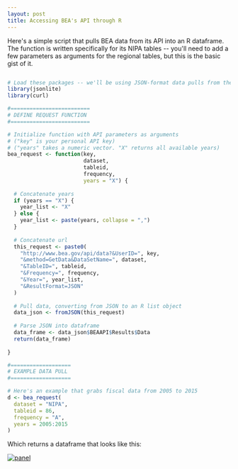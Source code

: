 ```yaml
--- 
layout: post 
title: Accessing BEA's API through R
---
```


Here's a simple script that pulls BEA data from its API into an R dataframe. The function is written specifically for its NIPA tables -- you'll need to add a few parameters as arguments for the regional tables, but this is the basic gist of it. 

```R

# Load these packages -- we'll be using JSON-format data pulls from the API
library(jsonlite)
library(curl)

#=========================
# DEFINE REQUEST FUNCTION
#=========================

# Initialize function with API parameters as arguments
# ("key" is your personal API key)
# ("years" takes a numeric vector. "X" returns all available years)
bea_request <- function(key, 
                        dataset, 
                        tableid, 
                        frequency, 
                        years = "X") {
  
  # Concatenate years 
  if (years == "X") {
    year_list <- "X"
  } else {
    year_list <- paste(years, collapse = ",")
  }
  
  # Concatenate url
  this_request <- paste0(
    "http://www.bea.gov/api/data?&UserID=", key,
    "&method=GetData&DataSetName=", dataset,
    "&TableID=", tableid,
    "&Frequency=", frequency,
    "&Year=", year_list,
    "&ResultFormat=JSON"
  )
  
  # Pull data, converting from JSON to an R list object
  data_json <- fromJSON(this_request)
  
  # Parse JSON into dataframe
  data_frame <- data_json$BEAAPI$Results$Data
  return(data_frame)
  
}

#===================
# EXAMPLE DATA PULL
#===================

# Here's an example that grabs fiscal data from 2005 to 2015
d <- bea_request(
  dataset = "NIPA", 
  tableid = 86,
  frequency = "A",
  years = 2005:2015
)

```  

Which returns a dataframe that looks like this:

<a href='http://postimage.org/' target='_blank'><img src='https://s31.postimg.org/9sbq5gdmz/Untitled.png' border='0' alt="panel" /></a>
